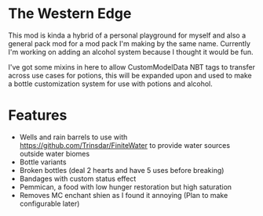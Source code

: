 # The Western Edge
This mod is kinda a hybrid of a personal playground for myself and also a general pack mod for a mod pack I'm making by the same name. Currently I'm working on adding an alcohol system because I thought it would be fun.

I've got some mixins in here to allow CustomModelData NBT tags to transfer across use cases for potions, this will be expanded upon and used to make a bottle customization system for use with potions and alcohol.
# Features
- Wells and rain barrels to use with https://github.com/Trinsdar/FiniteWater to provide water sources outside water biomes
- Bottle variants
- Broken bottles (deal 2 hearts and have 5 uses before breaking)
- Bandages with custom status effect
- Pemmican, a food with low hunger restoration but high saturation
- Removes MC enchant shien as I found it annoying (Plan to make configurable later)
